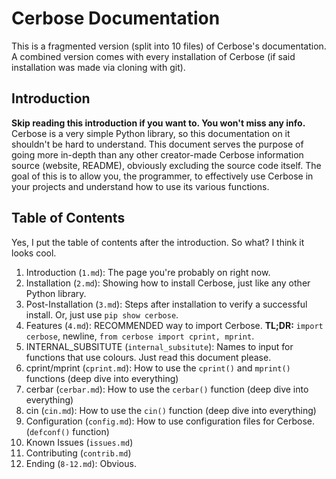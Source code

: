 # Cerbose Documentation
This is a fragmented version (split into 10 files) of Cerbose's documentation. A combined version comes with every installation of Cerbose (if said installation was made via cloning with git).

## Introduction
**Skip reading this introduction if you want to. You won't miss any info.**  
Cerbose is a very simple Python library, so this documentation on it shouldn't be hard to understand. This document serves the purpose of going more in-depth than any other creator-made Cerbose information source (website, README), obviously excluding the source code itself. The goal of this is to allow you, the programmer, to effectively use Cerbose in your projects and understand how to use its various functions.  

## Table of Contents
Yes, I put the table of contents after the introduction. So what? I think it looks cool.
1. Introduction (`1.md`): The page you're probably on right now.
2. Installation (`2.md`): Showing how to install Cerbose, just like any other Python library.
3. Post-Installation (`3.md`): Steps after installation to verify a successful install. Or, just use `pip show cerbose`.
4. Features (`4.md`): RECOMMENDED way to import Cerbose. **TL;DR:**  `import cerbose`, newline, `from cerbose import cprint, mprint`.
5. INTERNAL_SUBSITUTE (`internal_subsitute`): Names to input for functions that use colours. Just read this document please.
6. cprint/mprint (`cprint.md`): How to use the `cprint()` and `mprint()` functions (deep dive into everything)
7. cerbar (`cerbar.md`): How to use the `cerbar()` function (deep dive into everything)
8. cin (`cin.md`): How to use the `cin()` function (deep dive into everything)
9. Configuration (`config.md`): How to use configuration files for Cerbose. (`defconf()` function)
10. Known Issues (`issues.md`)
12. Contributing (`contrib.md`)
11. Ending (`8-12.md`): Obvious.

